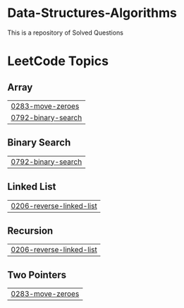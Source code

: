 # Data-Structures-Algorithms
This is a repository of Solved Questions

<!---LeetCode Topics Start-->
# LeetCode Topics
## Array
|  |
| ------- |
| [0283-move-zeroes](https://github.com/codes-ops/Data-Structures-Algorithms/tree/master/0283-move-zeroes) |
| [0792-binary-search](https://github.com/codes-ops/Data-Structures-Algorithms/tree/master/0792-binary-search) |
## Binary Search
|  |
| ------- |
| [0792-binary-search](https://github.com/codes-ops/Data-Structures-Algorithms/tree/master/0792-binary-search) |
## Linked List
|  |
| ------- |
| [0206-reverse-linked-list](https://github.com/codes-ops/Data-Structures-Algorithms/tree/master/0206-reverse-linked-list) |
## Recursion
|  |
| ------- |
| [0206-reverse-linked-list](https://github.com/codes-ops/Data-Structures-Algorithms/tree/master/0206-reverse-linked-list) |
## Two Pointers
|  |
| ------- |
| [0283-move-zeroes](https://github.com/codes-ops/Data-Structures-Algorithms/tree/master/0283-move-zeroes) |
<!---LeetCode Topics End-->